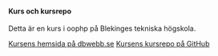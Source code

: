 #### Kurs och kursrepo

Detta är en kurs i oophp på Blekinges tekniska högskola.

[Kursens hemsida på dbwebb.se](https://dbwebb.se/kurser/oophp-v5)
[Kursens kursrepo på GitHub](https://github.com/dbwebb-se/oophp)
